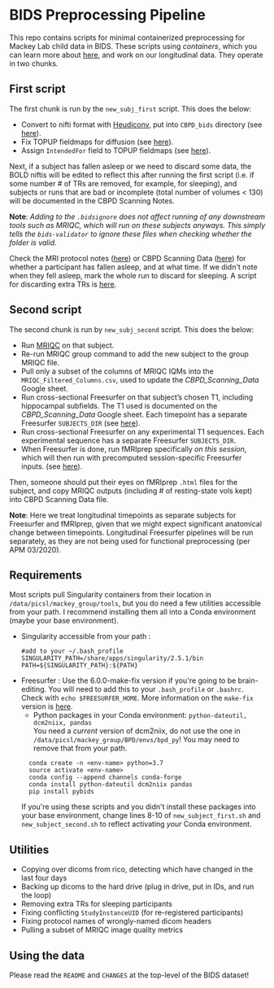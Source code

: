 # BIDS Preprocessing Pipeline

This repo contains scripts for minimal containerized preprocessing for Mackey Lab child data in BIDS. These scripts using *containers*, which you can learn more about [here](https://github.com/mackeylab/home/wiki/Singularity-containers), and work on our longitudinal data. They operate in two chunks.

## First script
The first chunk is run by the `new_subj_first` script. This does the below:

- Convert to nifti format with [Heudiconv](https://heudiconv.readthedocs.io/en/latest/), put into `CBPD_bids` directory (see [here](https://github.com/mackeylab/bids_ppc_scripts/blob/master/heudiconv)).
- Fix TOPUP fieldmaps for diffusion (see [here](https://github.com/mackeylab/bids_ppc_scripts/blob/master/fix_topup_sequences)).
- Assign `IntendedFor` field to TOPUP fieldmaps (see [here](https://github.com/mackeylab/bids_ppc_scripts/blob/master/assign_fieldmaps)).

Next, if a subject has fallen asleep or we need to discard some data, the BOLD niftis will be edited to reflect this after running the first script (i.e. if some number # of TRs are removed, for example, for sleeping), and subjects or runs that are bad or incomplete (total number of volumes < 130) will be documented in the CBPD Scanning Notes.

**Note**: *Adding to the `.bidsignore` does not affect running of any downstream tools such as MRIQC, which will run on these subjects anyways. This simply tells the `bids-validator` to ignore these files when checking whether the folder is valid.*

Check the MRI protocol notes ([here](https://docs.google.com/spreadsheets/d/15D3aYw1m127c-BHkAAxGTNqqpewZirn1OTzHZomUpUU/edit#gid=0)) or CBPD Scanning Data ([here](https://docs.google.com/spreadsheets/d/1tEMxyA7doTrpNZVW6m5qZJJG_muINBZU7ryn1AGwQtI/edit#gid=0)) for whether a participant has fallen asleep, and at what time. If we didn't note when they fell asleep, mark the whole run to discard for sleeping. A script for discarding extra TRs is [here](https://github.com/mackeylab/bids_ppc_scripts/blob/master/fix_topup_sequences/README.md).

## Second script
The second chunk is run by `new_subj_second` script. This does the below:
- Run [MRIQC](https://mriqc.readthedocs.io/en/stable/) on that subject.
- Re-run MRIQC group command to add the new subject to the group MRIQC file.
- Pull only a subset of the columns of MRIQC IQMs into the `MRIQC_Filtered_Columns.csv`, used to update the _CBPD_Scanning_Data_ Google sheet.
- Run cross-sectional Freesurfer on that subject’s chosen T1, including hippocampal subfields. The T1 used is documented on the _CBPD_Scanning_Data_ Google sheet. Each timepoint has a separate Freesurfer `SUBJECTS_DIR` (see [here](https://github.com/mackeylab/bids_ppc_scripts/tree/master/freesurfer)).
- Run cross-sectional Freesurfer on any experimental T1 sequences. Each experimental sequence has a separate Freesurfer `SUBJECTS_DIR`.
- When Freesurfer is done, run fMRIprep specifically *on this session*, which will then run with precomputed session-specific Freesurfer inputs. (see [here](https://github.com/mackeylab/bids_ppc_scripts/tree/master/fmriprep)).

Then, someone should put their eyes on fMRIprep `.html` files for the subject, and copy MRIQC outputs (including # of resting-state vols kept) into CBPD Scanning Data file.

**Note**: Here we treat longitudinal timepoints as separate subjects for Freesurfer and fMRIprep, given that we might expect significant anatomical change between timepoints. Longitudinal Freesurfer pipelines will be run separately, as they are not being used for functional preprocessing (per APM 03/2020).

## Requirements

Most scripts pull Singularity containers from their location in `/data/picsl/mackey_group/tools`, but you do need a few utilities accessible from your path. I recommend installing them all into a Conda environment (maybe your base environment).

- Singularity accessible from your path :
	```
	#add to your ~/.bash_profile
	SINGULARITY_PATH=/share/apps/singularity/2.5.1/bin
	PATH=${SINGULARITY_PATH}:${PATH}
	```
- Freesurfer :
	Use the 6.0.0-make-fix version if you're going to be brain-editing. You will need to add this to your `.bash_profile` or `.bashrc`. Check with `echo $FREESURFER_HOME`.
	More information on the `make-fix` version is [here](https://www.mail-archive.com/freesurfer@nmr.mgh.harvard.edu/msg55648.html).
	- Python packages in your Conda environment: `python-dateutil, dcm2niix, pandas`  
	You need a *current* version of dcm2niix, do not use the one in `/data/picsl/mackey_group/BPD/envs/bpd_py`! You may need to remove that from your path.
	```
	  conda create -n <env-name> python=3.7
	  source activate <env-name>
	  conda config --append channels conda-forge
	  conda install python-dateutil dcm2niix pandas
	  pip install pybids
	```
	If you're using these scripts and you didn't install these packages into your base environment, change lines 8-10 of `new_subject_first.sh` and `new_subject_second.sh` to reflect activating _your_ Conda environment.

## Utilities
- Copying over dicoms from rico, detecting which have changed in the last four days
- Backing up dicoms to the hard drive (plug in drive, put in IDs, and run the loop)
- Removing extra TRs for sleeping participants
- Fixing conflicting `StudyInstanceUID` (for re-registered participants)
- Fixing protocol names of wrongly-named dicom headers
- Pulling a subset of MRIQC image quality metrics

## Using the data
Please read the `README` and `CHANGES` at the top-level of the BIDS dataset!
